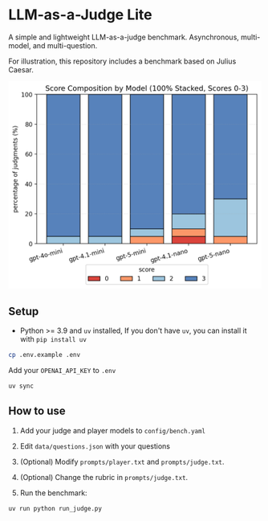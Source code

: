 # LLM-as-a-Judge Lite

A simple and lightweight LLM-as-a-judge benchmark. Asynchronous, multi-model, and multi-question.

For illustration, this repository includes a benchmark based on Julius Caesar.

<div align="center">
  <img src="plot_2025-08-30_11-53-30.png" alt="Score Composition by Model" width="600"/>
</div>

## Setup
- Python >= 3.9 and `uv` installed, If you don't have `uv`, you can install it with `pip install uv`

```bash
cp .env.example .env
```
Add your `OPENAI_API_KEY` to `.env`

```bash
uv sync
```

## How to use

1. Add your judge and player models to `config/bench.yaml`
2. Edit `data/questions.json` with your questions
3. (Optional) Modify `prompts/player.txt` and `prompts/judge.txt`.
4. (Optional) Change the rubric in `prompts/judge.txt`.

5. Run the benchmark:

```bash
uv run python run_judge.py
```



